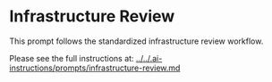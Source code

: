 # Infrastructure Review

This prompt follows the standardized infrastructure review workflow.

Please see the full instructions at: [../../.ai-instructions/prompts/infrastructure-review.md](../../.ai-instructions/prompts/infrastructure-review.md)